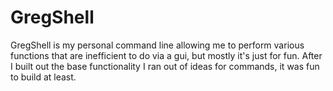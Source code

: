# GregShell
GregShell is my personal command line allowing me to perform various functions that are inefficient to do via a gui, but mostly it's just for fun. After I built out the base functionality I ran out of ideas for commands, it was fun to build at least.
